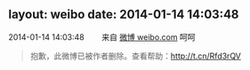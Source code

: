layout: weibo
date: 2014-01-14 14:03:48
---
<meta name="referrer" content="no-referrer" />

2014-01-14 14:03:48  &nbsp;&nbsp;&nbsp;&nbsp;&nbsp;&nbsp; 来自 <a href="http://weibo.com/" rel="nofollow">微博 weibo.com</a>
呵呵
>  抱歉，此微博已被作者删除。查看帮助：http://t.cn/Rfd3rQV
